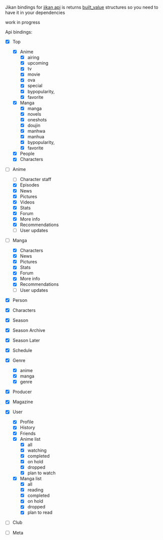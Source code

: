 Jikan bindings for [jikan api](https://jikan.moe/) is returns [built_value](https://github.com/google/built_value.dart) structures so you need to have it in your dependencies

work in progress

Api bindings:

- [x] Top
    - [x] Anime
        - [x] airing
        - [x] upcoming
        - [x] tv
        - [x] movie
        - [x] ova
        - [x] special
        - [x] bypopularity,
        - [x] favorite
    - [x] Manga
        - [x] manga
        - [x] novels
        - [x] oneshots
        - [x] doujin
        - [x] manhwa
        - [x] manhua
        - [x] bypopularity,
        - [x] favorite
    - [x] People
    - [x] Characters

- [ ] Anime
    - [ ] Character staff 
    - [x] Episodes
    - [x] News
    - [x] Pictures
    - [x] Videos
    - [x] Stats
    - [x] Forum
    - [x] More info
    - [x] Recommendations
    - [ ] User updates
    
- [ ] Manga
    - [x] Characters 
    - [x] News
    - [x] Pictures
    - [x] Stats
    - [x] Forum
    - [x] More info
    - [x] Recommendations
    - [ ] User updates

- [x] Person

- [x] Characters

- [x] Season

- [x] Season Archive

- [x] Season Later

- [x] Schedule

- [x] Genre
    - [x] anime
    - [x] manga
    - [x] genre
    
- [x] Producer

- [x] Magazine

- [x] User
    - [x] Profile
    - [x] History
    - [x] Friends
    - [x] Anime list
        - [x] all
        - [x] watching
        - [x] completed
        - [x] on hold
        - [x] dropped
        - [x] plan to watch
    - [x] Manga list
        - [x] all
        - [x] reading
        - [x] completed
        - [x] on hold
        - [x] dropped
        - [x] plan to read
        
- [ ] Club

- [ ] Meta